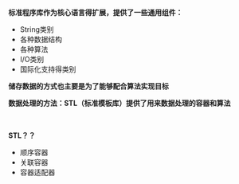 <strong>标准程序库作为核心语言得扩展，提供了一些通用组件：</strong>

* String类别
* 各种数据结构
* 各种算法
* I/O类别
* 国际化支持得类别

<strong> 储存数据的方式也主要是为了能够配合算法实现目标</strong>

<strong>数据处理的方法：STL（标准模板库）提供了用来数据处理的容器和算法</strong>

 <br>

<strong>STL？？</strong>

* 顺序容器
* 关联容器
* 容器适配器

